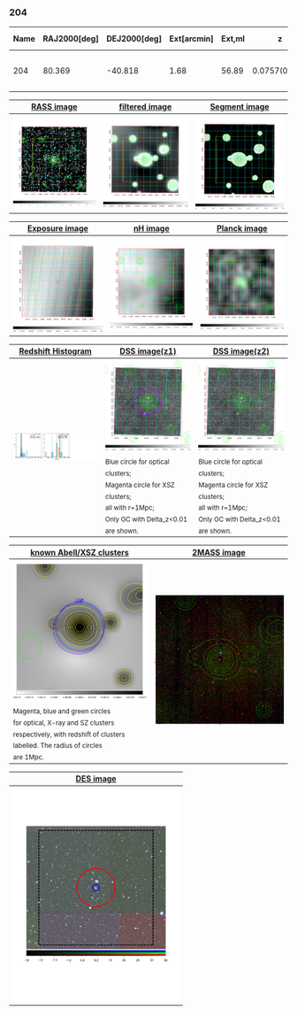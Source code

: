 <div STYLE="page-break-after: always;"></div>

### 204

|Name|RAJ2000[deg]|DEJ2000[deg] |Ext[arcmin]| Ext,ml | z | z_src| C|GC(XSZ,Delta_z<0.01)| GC(OPT,Delta_z<0.01)|GC| R_sig[arcmin] | R500[arcmin] | R500[Mpc]| CRsig[c/s] | CR500[c/s] |L500[1E44 erg/s]|F500[1E-12 erg/s/cm^2]| M500[1E14 Msun]|Tx[keV]|Cnt_sig|Beta|Rc[arcmin]|Comment|Alias|
|---|---|---|---|---|---|------|---|--------|---------|----------|---|---|---|---|---|---|---|---|---|---|---|---|---|---|
|204| 80.369| -40.818| 1.68| 56.89| 0.0757(0.006)| z1, z_xsz| B| MCXC, PSZ2, Tar| A| A, MCXC, PSZ2, Tar| 8.312| 9.218| 0.794| 0.193(0.027)| 0.196(0.028)| 0.522(0.041)| 3.711(0.294)| 1.53(0.06)| 2.85(0.07)| 124.6| 0.897(-0.104+0.072)| 3.926(-0.602+0.445)| -| k153|

|[RASS image](../image/204/204_img.pdf)|[filtered image](../image/204/204_fil.pdf)|[Segment image](../image/204/204_seg.pdf)|
|-------------------|--------------------|-------------------|
| <img src="../image/204/204_img.png" width="300">  | <img src="../image/204/204_fil.png" width="300">   | <img src="../image/204/204_seg.png" width="300">  |

|[Exposure image](../image/204/204_mex.pdf)| [nH image](../image/204/204_nh.pdf)| [Planck image](../image/204/204_p.pdf)|
|-------------------|--------------------|-------------------|
|<img src="../image/204/204_mex.png" width="300">   | <img src="../image/204/204_nh.png" width="300">    | <img src="../image/204/204_p.png" width="300"> |

|[Redshift Histogram](../image/204/204_zg.pdf) | [DSS image(z1)](../image/204/204_dss_z1.pdf)      |  [DSS image(z2)](../image/204/204_dss_z2.pdf)    |
|-------------------|--------------------|-------------------|
|<img src="../image/204/204_zg.png" width="300"> |<img src="../image/204/204_dss_z1.png" width="300"> <sub><br>Blue circle for optical clusters; <br>Magenta circle for XSZ clusters; <br>all with r=1Mpc; <br>Only GC with Delta_z<0.01 are shown. </sub>| <img src="../image/204/204_dss_z2.png" width="300"><sub><br>Blue circle for optical clusters; <br>Magenta circle for XSZ clusters; <br>all with r=1Mpc; <br>Only GC with Delta_z<0.01 are shown. </sub> |

|[known Abell/XSZ clusters](../image/204/204_gc.pdf) | [2MASS image](../image/204/204_2mass.pdf)      |
|-------------------|-------------------|
|<img src=../image/204/204_gc.png width="300"> <br><sub>Magenta, blue and green circles <br>for optical, X-ray and SZ clusters <br>respectively, with redshift of clusters <br>labelled. The radius of circles <br>are 1Mpc.</sub>|<img src="../image/204/204_2mass.png" width="300">  |

|[DES image](../image/204/204_des.pdf)   |
|-------------------|
| <img src="../image/204/204_des.pdf" width="300">  |
